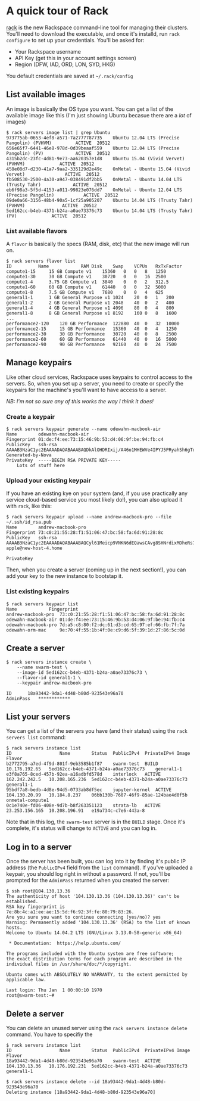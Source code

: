 # A quick tour of Rack

[rack](https://github.com/rackspace/rack) is the new Rackspace command-line tool for managing their clusters.  You'll need to download the executable, and once it's installd, run `rack configure` to set up your credentials.  You'll be asked for:

* Your Rackspace username
* API Key (get this in your account settings screen)
* Region (DFW, IAD, ORD, LON, SYD, HKG)

You default credentials are saved at `~/.rack/config`


## List available images

An image is basically the OS type you want.  You can get a list of the available image like this (I'm just showing Ubuntu becasue there are a *lot* of images)

```
$ rack servers image list | grep Ubuntu
973775ab-0653-4ef8-a571-7a2777787735	Ubuntu 12.04 LTS (Precise Pangolin) (PVHVM)			ACTIVE	20512
656e65f7-6441-46e8-978d-0d39beaaf559	Ubuntu 12.04 LTS (Precise Pangolin) (PV)			ACTIVE	20512
4315b2dc-23fc-4d81-9e73-aa620357e1d8	Ubuntu 15.04 (Vivid Vervet) (PVHVM)				ACTIVE	20512
458e08d7-d230-41a7-9aa2-335129d2e49c	OnMetal - Ubuntu 15.04 (Vivid Vervet)				ACTIVE	20512
fb508530-2500-4a30-a947-038491df2bb5	OnMetal - Ubuntu 14.04 LTS (Trusty Tahr)			ACTIVE	20512
eb6f98a3-5f5d-4153-a011-99823e076dd7	OnMetal - Ubuntu 12.04 LTS (Precise Pangolin)			ACTIVE	20512
09de0a66-3156-48b4-90a5-1cf25a905207	Ubuntu 14.04 LTS (Trusty Tahr) (PVHVM)				ACTIVE	20512
5ed162cc-b4eb-4371-b24a-a0ae73376c73	Ubuntu 14.04 LTS (Trusty Tahr) (PV)				ACTIVE	20512
```

### List available flavors

A `flavor` is basically the specs (RAM, disk, etc) that the new image will run on.

```
$ rack servers flavor list
ID			Name			RAM	Disk	Swap	VCPUs	RxTxFactor
compute1-15		15 GB Compute v1	15360	0	0	8	1250
compute1-30		30 GB Compute v1	30720	0	0	16	2500
compute1-4		3.75 GB Compute v1	3840	0	0	2	312.5
compute1-60		60 GB Compute v1	61440	0	0	32	5000
compute1-8		7.5 GB Compute v1	7680	0	0	4	625
general1-1		1 GB General Purpose v1	1024	20	0	1	200
general1-2		2 GB General Purpose v1	2048	40	0	2	400
general1-4		4 GB General Purpose v1	4096	80	0	4	800
general1-8		8 GB General Purpose v1	8192	160	0	8	1600
...
performance2-120	120 GB Performance	122880	40	0	32	10000
performance2-15		15 GB Performance	15360	40	0	4	1250
performance2-30		30 GB Performance	30720	40	0	8	2500
performance2-60		60 GB Performance	61440	40	0	16	5000
performance2-90		90 GB Performance	92160	40	0	24	7500
```

## Manage keypairs

Like other cloud services, Rackspace uses keypairs to control access to the servers.  So, when you set up a server, you need to create or specify the keypairs for the machine's you'll want to have access to a server.

*NB: I'm not so sure any of this works the way I think it does!*


### Create a keypair

```
$ rack servers keypair generate --name odewahn-macbook-air
Name		odewahn-macbook-air
Fingerprint	01:de:f4:ee:73:15:46:9b:53:d4:06:9f:be:94:fb:c4
PublicKey	ssh-rsa AAAAB3NzaC1yc2EAAAADAQABAAABAQDkAlOHDRIxij/A46o1MHEWVe4IPYJ5PRyahSh6gTq8gyVZJDltAVODQoudMjCDUb5FzWVKSwZjUr7WCGJvE0J/ClBxBfXfJ8jH+D5EeEQDbiwqHCAq+5/vtP9rf2bqZd1L8STBbcy+eYGSzMO4TO+RTe0XuIsrspL5wNkvnY82pG/CA9pCLsopUjcWG22iNFj29/bUGdgRToecJUud4WT4rfshiEEEXqTnflLxjPeRzf8mipZ+aIPyIPYU6Rf9/UBWgggrBgE0yOU5JLMqhyG8G/m63XgquJlCoQ9+99HzjyywM55Gi8RNJ53nMXLIaN9pjIbsDCBmVmtyl1UXkml/ Generated-by-Nova
PrivateKey	-----BEGIN RSA PRIVATE KEY-----
    Lots of stuff here

```

### Upload your existing keypair

If you have an existing kye on your system (and, if you use practically any service cloud-based service you most likely do!), you can also upload it with `rack`, like this:

```
$ rack servers keypair upload --name andrew-macbook-pro --file ~/.ssh/id_rsa.pub
Name		andrew-macbook-pro
Fingerprint	73:c0:21:55:28:f1:51:06:47:bc:58:fa:6d:91:28:8c
PublicKey	ssh-rsa AAAAB3NzaC1yc2EAAAADAQABAAABAQCyl61Meicp9VNKN6dEQawsCAvg8SHNrdixMDheRs764OM/1JswVLaRuR+XWEZbvE1UHEXv8KEtBgJPZ2h3HBBZpK/QqdP1QjRwQOKAAObUIx6r25tSZ08X1rV3rlZ88jUGwQWY2EeceWY+MQlpmVy0mfT6M0RLDr2oKsyW8kSlOsvfBYt802Td28C2DfmqD+irmHhZbYfDpSOwri4vArWdz0V2Pvq/CrJclG/jq2/POyLoW5hv+HzAnULRfppLYzfv/OazqCZV9vlmfAXjqZDwkSFcd6tnEifije2A64STpadhc7gLcj1ndlVkeC/YZFiHdFNhtxb6F7nYnYyDAgAL apple@new-host-4.home

PrivateKey

```

Then, when you create a server (coming up in the next section!), you can add your key to the new instance to bootstap it.


### List existing keypairs

```
$ rack servers keypair list
Name			Fingerprint
andrew-macbook-pro	73:c0:21:55:28:f1:51:06:47:bc:58:fa:6d:91:28:8c
odewahn-macbook-air	01:de:f4:ee:73:15:46:9b:53:d4:06:9f:be:94:fb:c4
odewahn-macbook-pro	7d:a5:c8:80:f2:dc:61:d3:cd:65:97:ef:66:fb:7f:7a
odewahn-orm-mac		9e:70:4f:55:1b:4f:0e:c9:d6:5f:39:1d:27:86:5c:0d

```

## Create a server



```
$ rack servers instance create \
    --name swarm-test \
    --image-id 5ed162cc-b4eb-4371-b24a-a0ae73376c73 \
    --flavor-id general1-1 \
    --keypair andrew-macbook-pro

ID		18a93442-9da1-4d48-b80d-923543e96a70
AdminPass	************

```

## List your servers

You can get a list of the servers you have (and their status) using the `rack servers list` command:

```
$ rack servers instance list
ID					Name		Status	PublicIPv4	PrivateIPv4	Image			Flavor
b2772795-a7ed-4f9d-801f-9eb3585b1f87	swarm-test	BUILD			10.176.192.65	5ed162cc-b4eb-4371-b24a-a0ae73376c73	general1-1
e3f8a765-8ced-457b-92ea-a16adbfd578d	interlock	ACTIVE	162.242.242.5	10.208.165.236	5ed162cc-b4eb-4371-b24a-a0ae73376c73	general1-1
95bdf7a8-bedb-4d8e-94d5-0733ab8df5ec	jupyter-kernel	ACTIVE	104.130.20.99	10.184.8.237	06bb130b-7607-46f9-85ae-124bae4d0f5b	onmetal-compute1
0c1e740e-fd06-408e-9d7b-b8f263351123	strata-lb	ACTIVE	23.253.156.165	10.208.196.91	e19a734c-c7e6-443a-8
```

Note that in this log, the `swarm-test` server is in the `BUILD` stage.  Once it's complete, it's status will change to `ACTIVE` and you can log in.

## Log in to a server

Once the server has been built, you can log into it by finding it's public IP address (the `PublicIPv4` field from the `list` command).  If you've uploaded a keypair, you should log right in without a password.  If not, you'll be prompted for the `AdminPass` returned when you created the server:

```
$ ssh root@104.130.13.36
The authenticity of host '104.130.13.36 (104.130.13.36)' can't be established.
RSA key fingerprint is 7e:8b:4c:a1:ee:ae:15:5d:f6:92:3f:fe:80:79:83:26.
Are you sure you want to continue connecting (yes/no)? yes
Warning: Permanently added '104.130.13.36' (RSA) to the list of known hosts.
Welcome to Ubuntu 14.04.2 LTS (GNU/Linux 3.13.0-58-generic x86_64)

 * Documentation:  https://help.ubuntu.com/

The programs included with the Ubuntu system are free software;
the exact distribution terms for each program are described in the
individual files in /usr/share/doc/*/copyright.

Ubuntu comes with ABSOLUTELY NO WARRANTY, to the extent permitted by
applicable law.

Last login: Thu Jan  1 00:00:10 1970
root@swarm-test:~#

```

## Delete a server

You can delete an unused server using the `rack servers instance delete` command.  You have to specifiy the

```
$ rack servers instance list
ID					Name		Status	PublicIPv4	PrivateIPv4	Image			Flavor
18a93442-9da1-4d48-b80d-923543e96a70	swarm-test	ACTIVE	104.130.13.36	10.176.192.231	5ed162cc-b4eb-4371-b24a-a0ae73376c73	general1-1

$ rack servers instance delete --id 18a93442-9da1-4d48-b80d-923543e96a70
Deleting instance [18a93442-9da1-4d48-b80d-923543e96a70]
```


```
